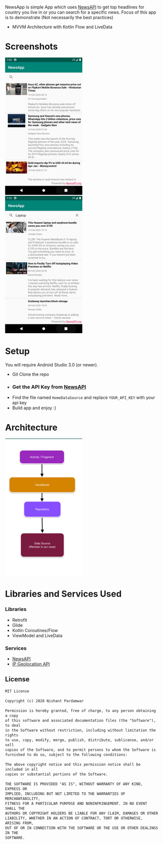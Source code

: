 NewsApp is simple App which uses [NewsAPI](https://newsapi.org/) to get top headlines for country you live in or you can search for a specific news.
Focus of this app is to demonstrate (Not necessarily the best practices)

- MVVM Architecture with Kotlin Flow and LiveData

# Screenshots

<img alt="NewsApp Home" height="450px" src="https://raw.githubusercontent.com/nishantpardamwar/NewsApp/master/screenshot/screen1.png" /> <img alt="NewsApp Search" height="450px" src="https://raw.githubusercontent.com/nishantpardamwar/NewsApp/master/screenshot/screen2.png" />


# Setup
You will require Android Studio 3.0 (or newer).

- Git Clone the repo
- ### Get the API Key from [NewsAPI](https://newsapi.org/)
- Find the file named `HomeDataSource` and replace `YOUR_API_KEY` with your api key
- Build app and enjoy :)

# Architecture

<img alt="NewsApp Home" height="450px" src="https://raw.githubusercontent.com/nishantpardamwar/NewsApp/master/screenshot/architecture.png" />

# Libraries and Services Used

### Libraries
- Retrofit
- Glide
- Kotlin Coroutines/Flow
- ViewModel and LiveData

### Services
- [NewsAPI](https://newsapi.org/)
- [IP Geolocation API](https://ip-api.com/)


## License
    MIT License

    Copyright (c) 2020 Nishant Pardamwar

    Permission is hereby granted, free of charge, to any person obtaining a copy
    of this software and associated documentation files (the "Software"), to deal
    in the Software without restriction, including without limitation the rights
    to use, copy, modify, merge, publish, distribute, sublicense, and/or sell
    copies of the Software, and to permit persons to whom the Software is
    furnished to do so, subject to the following conditions:

    The above copyright notice and this permission notice shall be included in all
    copies or substantial portions of the Software.

    THE SOFTWARE IS PROVIDED "AS IS", WITHOUT WARRANTY OF ANY KIND, EXPRESS OR
    IMPLIED, INCLUDING BUT NOT LIMITED TO THE WARRANTIES OF MERCHANTABILITY,
    FITNESS FOR A PARTICULAR PURPOSE AND NONINFRINGEMENT. IN NO EVENT SHALL THE
    AUTHORS OR COPYRIGHT HOLDERS BE LIABLE FOR ANY CLAIM, DAMAGES OR OTHER
    LIABILITY, WHETHER IN AN ACTION OF CONTRACT, TORT OR OTHERWISE, ARISING FROM,
    OUT OF OR IN CONNECTION WITH THE SOFTWARE OR THE USE OR OTHER DEALINGS IN THE
    SOFTWARE.

